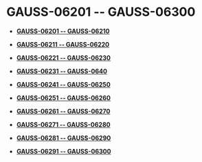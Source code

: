 # GAUSS-06201 -- GAUSS-06300<a name="ZH-CN_TOPIC_0302073248"></a>

-   **[GAUSS-06201 -- GAUSS-06210](GAUSS-06201----GAUSS-06210.md)**  

-   **[GAUSS-06211 -- GAUSS-06220](GAUSS-06211----GAUSS-06220.md)**  

-   **[GAUSS-06221 -- GAUSS-06230](GAUSS-06221----GAUSS-06230.md)**  

-   **[GAUSS-06231 -- GAUSS-0640](GAUSS-06231----GAUSS-0640.md)**  

-   **[GAUSS-06241 -- GAUSS-06250](GAUSS-06241----GAUSS-06250.md)**  

-   **[GAUSS-06251 -- GAUSS-06260](GAUSS-06251----GAUSS-06260.md)**  

-   **[GAUSS-06261 -- GAUSS-06270](GAUSS-06261----GAUSS-06270.md)**  

-   **[GAUSS-06271 -- GAUSS-06280](GAUSS-06271----GAUSS-06280.md)**  

-   **[GAUSS-06281 -- GAUSS-06290](GAUSS-06281----GAUSS-06290.md)**  

-   **[GAUSS-06291 -- GAUSS-06300](GAUSS-06291----GAUSS-06300.md)**  


